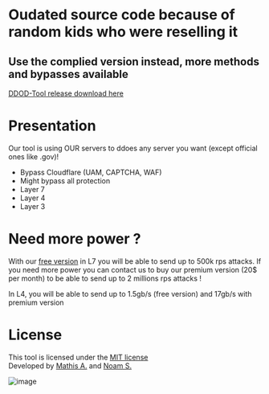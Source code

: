 <h1>Oudated source code because of random kids who were reselling it</h1>
<h2>Use the complied version instead, more methods and bypasses available</h2>

[DDOD-Tool release download here](https://github.com/MatDvlp/DDoS-Tools/releases/tag/stable)

# Presentation
Our tool is using OUR servers to ddoes any server you want (except official ones like .gov)!
- Bypass Cloudflare (UAM, CAPTCHA, WAF)
- Might bypass all protection
- Layer 7
- Layer 4
- Layer 3

# Need more power ?
With our [free version](https://github.com/MatDvlp/DDoS-Tools/releases/tag/stable) in L7 you will be able to send up to 500k rps attacks.
If you need more power you can contact us to buy our premium version (20$ per month) to be able to send up to 2 millions rps attacks !

In L4, you will be able to send up to 1.5gb/s (free version) and 17gb/s with premium version

# License
This tool is licensed under the [MIT license]() <br>
Developed by [Mathis A.](https://github.com/matdvlp) and [Noam S.](https://nothing.fr/)<br>

![image](https://user-images.githubusercontent.com/64200318/235465169-bddadbf2-f991-48aa-bf99-dfde98ee5229.png)
